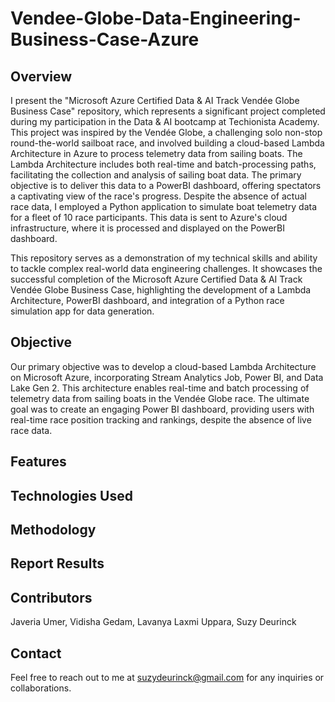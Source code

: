 # Vendee-Globe-Data-Engineering-Business-Case-Azure

## Overview
I present the "Microsoft Azure Certified Data & AI Track Vendée Globe Business Case" repository, which represents a significant project completed during my participation in the Data & AI bootcamp at Techionista Academy. This project was inspired by the Vendée Globe, a challenging solo non-stop round-the-world sailboat race, and involved building a cloud-based Lambda Architecture in Azure to process telemetry data from sailing boats. The Lambda Architecture includes both real-time and batch-processing paths, facilitating the collection and analysis of sailing boat data. The primary objective is to deliver this data to a PowerBI dashboard, offering spectators a captivating view of the race's progress. Despite the absence of actual race data, I employed a Python application to simulate boat telemetry data for a fleet of 10 race participants. This data is sent to Azure's cloud infrastructure, where it is processed and displayed on the PowerBI dashboard.

This repository serves as a demonstration of my technical skills and ability to tackle complex real-world data engineering challenges. It showcases the successful completion of the Microsoft Azure Certified Data & AI Track Vendée Globe Business Case, highlighting the development of a Lambda Architecture, PowerBI dashboard, and integration of a Python race simulation app for data generation.

## Objective
Our primary objective was to develop a cloud-based Lambda Architecture on Microsoft Azure, incorporating Stream Analytics Job, Power BI, and Data Lake Gen 2. This architecture enables real-time and batch processing of telemetry data from sailing boats in the Vendée Globe race. The ultimate goal was to create an engaging Power BI dashboard, providing users with real-time race position tracking and rankings, despite the absence of live race data.

## Features

## Technologies Used

## Methodology

## Report Results

## Contributors
Javeria Umer, Vidisha Gedam, Lavanya Laxmi Uppara, Suzy Deurinck

## Contact
Feel free to reach out to me at suzydeurinck@gmail.com for any inquiries or collaborations.
